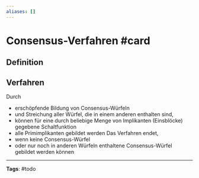 ```yaml
---
aliases: []
---
```


# Consensus-Verfahren #card
## Definition


## Verfahren
Durch
- erschöpfende Bildung von Consensus-Würfeln
- und Streichung aller Würfel, die in einem anderen enthalten sind,
- können für eine durch beliebige Menge von Implikanten (Einsblöcke) gegebene Schaltfunktion
- alle Primimplikanten gebildet werden
Das Verfahren endet,
- wenn keine Consensus-Würfel
- oder nur noch in anderen Würfeln enthaltene Consensus-Würfel gebildet werden können
---
**Tags**: #todo 